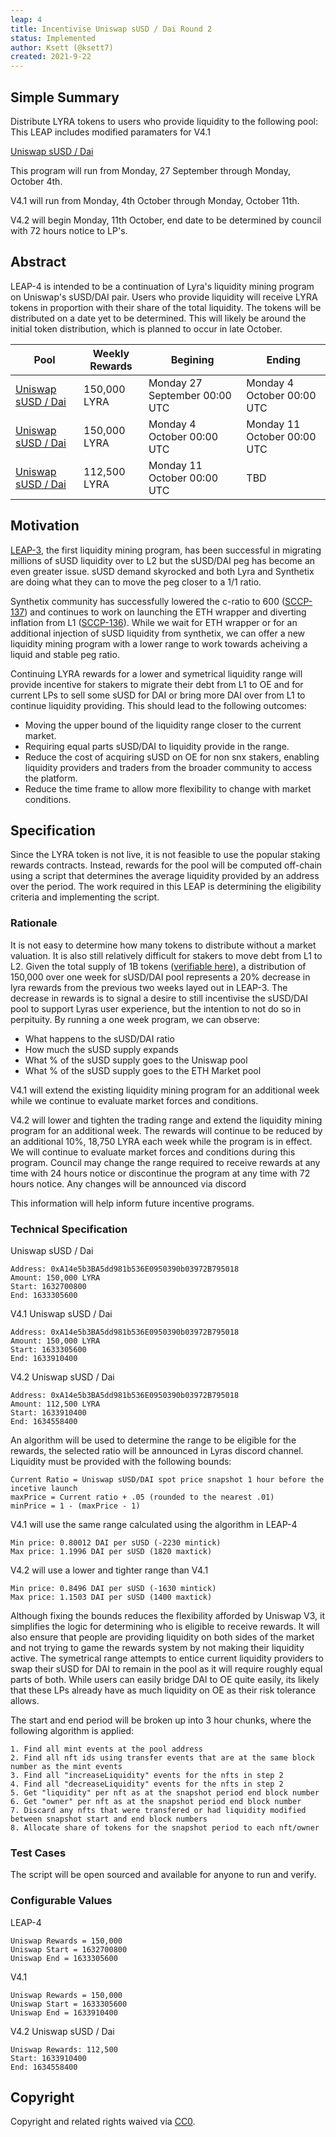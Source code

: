 ```yaml
---
leap: 4
title: Incentivise Uniswap sUSD / Dai Round 2
status: Implemented
author: Ksett (@ksett7)
created: 2021-9-22
---
```


<!--You can leave these HTML comments in your merged LEAP and delete the visible duplicate text guides, they will not appear and may be helpful to refer to if you edit it again. This is the suggested template for new LEAPs. Note that a LEAP number will be assigned by an editor. When opening a pull request to submit your LEAP, please use an abbreviated title in the filename, `leap-draft_title_abbrev.md`. The title should be 44 characters or less.-->

## Simple Summary
Distribute LYRA tokens to users who provide liquidity to the following pool:
This LEAP includes modified paramaters for V4.1

[Uniswap sUSD / Dai](https://optimistic.etherscan.io/address/0xa14e5b3ba5dd981b536e0950390b03972b795018)

This program will run from Monday, 27 September through Monday, October 4th.

V4.1  will run from Monday, 4th October through Monday, October 11th.

V4.2  will begin Monday, 11th October, end date to be determined by council with 72 hours notice to LP's.


## Abstract
<!--A short (~200 word) description of the proposed change, the abstract should clearly describe the proposed change. This is what *will* be done if the LEAP is implemented, not *why* it should be done or *how* it will be done. If the LEAP proposes deploying a new contract, write, "we propose to deploy a new contract that will do x".-->
LEAP-4 is intended to be a continuation of Lyra's liquidity mining program on Uniswap's sUSD/DAI pair.  Users who provide liquidity will receive LYRA tokens in proportion with
their share of the total liquidity. The tokens will be distributed on a date yet to be determined. This will likely be around the initial token distribution, which is planned to
occur in late October.


| Pool          | Weekly Rewards| Begining         | Ending           |
| ------------- | ------------- | ---------------- | ---------------- |
| [Uniswap sUSD / Dai](https://optimistic.etherscan.io/address/0xa14e5b3ba5dd981b536e0950390b03972b795018)| 150,000 LYRA | Monday 27 September 00:00 UTC | Monday 4 October 00:00 UTC |
| [Uniswap sUSD / Dai](https://optimistic.etherscan.io/address/0xa14e5b3ba5dd981b536e0950390b03972b795018)| 150,000 LYRA | Monday 4 October 00:00 UTC | Monday 11 October 00:00 UTC |
| [Uniswap sUSD / Dai](https://optimistic.etherscan.io/address/0xa14e5b3ba5dd981b536e0950390b03972b795018)| 112,500 LYRA | Monday 11 October 00:00 UTC | TBD |

## Motivation
<!--This is the problem statement. This is the *why* of the LEAP. It should clearly explain *why* the current state of the protocol is inadequate.  It is critical that you explain *why* the change is needed, if the LEAP proposes changing how something is calculated, you must address *why* the current calculation is innaccurate or wrong. This is not the place to describe how the LEAP will address the issue!-->
[LEAP-3](https://leaps.lyra.finance/leaps/leap-3/), the first liquidity mining program, has been successful in migrating millions of sUSD liquidity over to L2 but the sUSD/DAI
peg has become an even greater issue.  sUSD demand skyrocked and both Lyra and Synthetix are doing what they can to move the peg closer to a 1/1 ratio.

Synthetix community has successfully lowered the c-ratio to 600 ([SCCP-137](https://sips.synthetix.io/sccp/sccp-137/)) and continues to work on launching the ETH wrapper and
diverting inflation from L1 ([SCCP-136](https://sips.synthetix.io/sccp/sccp-137/)).  While we wait for ETH wrapper or for an additional injection of sUSD liquidity from
synthetix, we can offer a new liquidity mining program with a lower range to work towards acheiving a liquid and stable peg ratio.  

Continuing LYRA rewards for a lower and symetrical liquidity range will provide incentive for stakers to migrate their debt from L1 to OE and for current LPs to sell some sUSD
for DAI or bring more DAI over from L1 to continue liquidity providing. This should lead to the following outcomes:

- Moving the upper bound of the liquidity range closer to the current market.
- Requiring equal parts sUSD/DAI to liquidity provide in the range.
- Reduce the cost of acquiring sUSD on OE for non snx stakers, enabling liquidity providers and traders from the broader community to access the platform.
- Reduce the time frame to allow more flexibility to change with market conditions.

## Specification
<!--The specification should describe the syntax and semantics of any new feature, there are five sections

### Overview
<!--This is a high level overview of *how* the LEAP will solve the problem. The overview should clearly describe how the new feature will be implemented.-->

Since the LYRA token is not live, it is not feasible to use the popular staking rewards contracts. Instead, rewards for the pool will be computed off-chain using a script that
determines the average liquidity provided by an address over the period. The work required in this LEAP is determining the eligibility criteria and implementing the script.

### Rationale
<!--This is where you explain the reasoning behind how you propose to solve the problem. Why did you propose to implement the change in this way, what were the considerations and trade-offs. The rationale fleshes out what motivated the design and why particular design decisions were made. It should describe alternate designs that were considered and related work. The rationale may also provide evidence of consensus within the community, and should discuss important objections or concerns raised during discussion.-->


It is not easy to determine how many tokens to distribute without a market valuation. It is also still relatively difficult for stakers to move debt from L1 to L2. Given the
total supply of 1B tokens ([verifiable here](https://etherscan.io/token/0x01ba67aac7f75f647d94220cc98fb30fcc5105bf)), a distribution of 150,000 over one week for sUSD/DAI pool
represents a 20% decrease in lyra rewards from the previous two weeks layed out in LEAP-3. The decrease in rewards is to signal a desire to still incentivise the sUSD/DAI pool
to support Lyras user experience, but the intention to not do so in perpituity.  By running a one week program, we can observe:

- What happens to the sUSD/DAI ratio 
- How much the sUSD supply expands 
- What % of the sUSD supply goes to the Uniswap pool 
- What % of the sUSD supply goes to the ETH Market pool 

V4.1 will extend the existing liquidity mining program for an additional week while we continue to evaluate market forces and conditions. 

V4.2 will lower and tighten the trading range and extend the liquidity mining program for an additional week.  The rewards will continue to be reduced by an additional 10%, 18,750 LYRA each week while the program is in effect.  We will continue to evaluate market forces and conditions during this program. Council may change the range required to receive rewards at any time with 24 hours notice or discontinue the program at any time with 72 hours notice.  Any changes will be announced via discord

This information will help inform future incentive programs.



### Technical Specification
<!--The technical specification should outline the public API of the changes proposed. That is, changes to any of the interfaces Lyra currently exposes or the creations of new ones.-->


Uniswap sUSD / Dai
```
Address: 0xA14e5b3BA5dd981b536E0950390b03972B795018
Amount: 150,000 LYRA
Start: 1632700800 
End: 1633305600
```

V4.1 Uniswap sUSD / Dai
```
Address: 0xA14e5b3BA5dd981b536E0950390b03972B795018
Amount: 150,000 LYRA
Start: 1633305600 
End: 1633910400
```

V4.2 Uniswap sUSD / Dai
```
Address: 0xA14e5b3BA5dd981b536E0950390b03972B795018
Amount: 112,500 LYRA
Start: 1633910400 
End: 1634558400
```

An algorithm will be used to determine the range to be eligible for the rewards, the selected ratio will be announced in Lyras discord channel.  Liquidity must be provided with the following bounds:
```
Current Ratio = Uniswap sUSD/DAI spot price snapshot 1 hour before the incetive launch
maxPrice = Current ratio + .05 (rounded to the nearest .01)
minPrice = 1 - (maxPrice - 1)
```
V4.1 will use the same range calculated using the algorithm in LEAP-4
```
Min price: 0.80012 DAI per sUSD (-2230 mintick)
Max price: 1.1996 DAI per sUSD (1820 maxtick)
```
V4.2 will use a lower and tighter range than V4.1
```
Min price: 0.8496 DAI per sUSD (-1630 mintick)
Max price: 1.1503 DAI per sUSD (1400 maxtick)
```

Although fixing the bounds reduces the flexibility afforded by Uniswap V3, it simplifies the logic for determining who is eligible to receive rewards. It will also ensure that people are providing liquidity on both sides of the market and not trying to game the rewards system by not making their liquidity active. The symetrical range attempts to entice current liquidity providers to swap their sUSD for DAI to remain in the pool as it will require roughly equal parts of both.  While users can easily bridge DAI to OE quite easily, its likely that these LPs already have as much liquidity on OE as their risk tolerance allows. 

The start and end period will be broken up into 3 hour chunks, where the following algorithm is applied:
```
1. Find all mint events at the pool address
2. Find all nft ids using transfer events that are at the same block number as the mint events
3. Find all "increaseLiquidity" events for the nfts in step 2
4. Find all "decreaseLiquidity" events for the nfts in step 2
5. Get "liquidity" per nft as at the snapshot period end block number
6. Get "owner" per nft as at the snapshot period end block number
7. Discard any nfts that were transfered or had liquidity modified between snapshot start and end block numbers
8. Allocate share of tokens for the snapshot period to each nft/owner
```

### Test Cases
<!--Test cases for an implementation are mandatory for LEAPs but can be included with the implementation..-->

The script will be open sourced and available for anyone to run and verify.

### Configurable Values
<!--Please list all values configurable under this implementation.-->

LEAP-4
```
Uniswap Rewards = 150,000
Uniswap Start = 1632700800
Uniswap End = 1633305600
```
V4.1
```
Uniswap Rewards = 150,000
Uniswap Start = 1633305600 
Uniswap End = 1633910400
```
V4.2 Uniswap sUSD / Dai
```
Uniswap Rewards: 112,500 
Start: 1633910400 
End: 1634558400
```




## Copyright
Copyright and related rights waived via [CC0](https://creativecommons.org/publicdomain/zero/1.0/).
